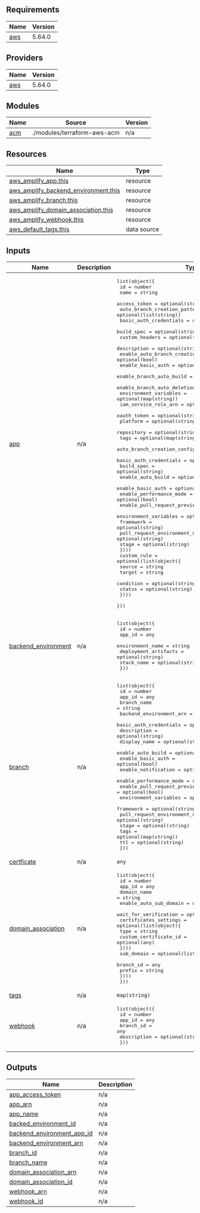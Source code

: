 ## Requirements

| Name | Version |
|------|---------|
| <a name="requirement_aws"></a> [aws](#requirement\_aws) | 5.64.0 |

## Providers

| Name | Version |
|------|---------|
| <a name="provider_aws"></a> [aws](#provider\_aws) | 5.64.0 |

## Modules

| Name | Source | Version |
|------|--------|---------|
| <a name="module_acm"></a> [acm](#module\_acm) | ./modules/terraform-aws-acm | n/a |

## Resources

| Name | Type |
|------|------|
| [aws_amplify_app.this](https://registry.terraform.io/providers/hashicorp/aws/5.64.0/docs/resources/amplify_app) | resource |
| [aws_amplify_backend_environment.this](https://registry.terraform.io/providers/hashicorp/aws/5.64.0/docs/resources/amplify_backend_environment) | resource |
| [aws_amplify_branch.this](https://registry.terraform.io/providers/hashicorp/aws/5.64.0/docs/resources/amplify_branch) | resource |
| [aws_amplify_domain_association.this](https://registry.terraform.io/providers/hashicorp/aws/5.64.0/docs/resources/amplify_domain_association) | resource |
| [aws_amplify_webhook.this](https://registry.terraform.io/providers/hashicorp/aws/5.64.0/docs/resources/amplify_webhook) | resource |
| [aws_default_tags.this](https://registry.terraform.io/providers/hashicorp/aws/5.64.0/docs/data-sources/default_tags) | data source |

## Inputs

| Name | Description | Type | Default | Required |
|------|-------------|------|---------|:--------:|
| <a name="input_app"></a> [app](#input\_app) | n/a | <pre>list(object({<br>    id                            = number<br>    name                          = string<br>    access_token                  = optional(string)<br>    auto_branch_creation_patterns = optional(list(string))<br>    basic_auth_credentials        = optional(string)<br>    build_spec                    = optional(string)<br>    custom_headers                = optional(string)<br>    description                   = optional(string)<br>    enable_auto_branch_creation   = optional(bool)<br>    enable_basic_auth             = optional(bool)<br>    enable_branch_auto_build      = optional(bool)<br>    enable_branch_auto_deletion   = optional(bool)<br>    environment_variables         = optional(map(string))<br>    iam_service_role_arn          = optional(string)<br>    oauth_token                   = optional(string)<br>    platform                      = optional(string)<br>    repository                    = optional(string)<br>    tags                          = optional(map(string))<br>    auto_branch_creation_config = optional(list(object({<br>      basic_auth_credentials        = optional(string)<br>      build_spec                    = optional(string)<br>      enable_auto_build             = optional(bool)<br>      enable_basic_auth             = optional(bool)<br>      enable_performance_mode       = optional(bool)<br>      enable_pull_request_preview   = optional(bool)<br>      environment_variables         = optional(map(string))<br>      framework                     = optional(string)<br>      pull_request_environment_name = optional(string)<br>      stage                         = optional(string)<br>    })))<br>    custom_rule = optional(list(object({<br>      source    = string<br>      target    = string<br>      condition = optional(string)<br>      status    = optional(string)<br>    })))<br>  }))</pre> | `[]` | no |
| <a name="input_backend_environment"></a> [backend\_environment](#input\_backend\_environment) | n/a | <pre>list(object({<br>    id                   = number<br>    app_id               = any<br>    environment_name     = string<br>    deployment_artifacts = optional(string)<br>    stack_name           = optional(string)<br>  }))</pre> | `[]` | no |
| <a name="input_branch"></a> [branch](#input\_branch) | n/a | <pre>list(object({<br>    id                            = number<br>    app_id                        = any<br>    branch_name                   = string<br>    backend_environment_arn       = optional(string)<br>    basic_auth_credentials        = optional(string)<br>    description                   = optional(string)<br>    display_name                  = optional(string)<br>    enable_auto_build             = optional(bool)<br>    enable_basic_auth             = optional(bool)<br>    enable_notification           = optional(bool)<br>    enable_performance_mode       = optional(bool)<br>    enable_pull_request_preview   = optional(bool)<br>    environment_variables         = optional(map(string))<br>    framework                     = optional(string)<br>    pull_request_environment_name = optional(string)<br>    stage                         = optional(string)<br>    tags                          = optional(map(string))<br>    ttl                           = optional(string)<br>  }))</pre> | `[]` | no |
| <a name="input_certficate"></a> [certficate](#input\_certficate) | n/a | `any` | n/a | yes |
| <a name="input_domain_association"></a> [domain\_association](#input\_domain\_association) | n/a | <pre>list(object({<br>    id                     = number<br>    app_id                 = any<br>    domain_name            = string<br>    enable_auto_sub_domain = optional(bool)<br>    wait_for_verification  = optional(bool)<br>    certificates_settings = optional(list(object({<br>      type                   = string<br>      custom_certificate_id = optional(any)<br>    })))<br>    sub_domain = optional(list(object({<br>      branch_id = any<br>      prefix    = string<br>    })))<br>  }))</pre> | `[]` | no |
| <a name="input_tags"></a> [tags](#input\_tags) | n/a | `map(string)` | `{}` | no |
| <a name="input_webhook"></a> [webhook](#input\_webhook) | n/a | <pre>list(object({<br>    id          = number<br>    app_id      = any<br>    branch_id   = any<br>    description = optional(string)<br>  }))</pre> | `[]` | no |

## Outputs

| Name | Description |
|------|-------------|
| <a name="output_app_access_token"></a> [app\_access\_token](#output\_app\_access\_token) | n/a |
| <a name="output_app_arn"></a> [app\_arn](#output\_app\_arn) | n/a |
| <a name="output_app_name"></a> [app\_name](#output\_app\_name) | n/a |
| <a name="output_backed_environment_id"></a> [backed\_environment\_id](#output\_backed\_environment\_id) | n/a |
| <a name="output_backend_environment_app_id"></a> [backend\_environment\_app\_id](#output\_backend\_environment\_app\_id) | n/a |
| <a name="output_backend_environment_arn"></a> [backend\_environment\_arn](#output\_backend\_environment\_arn) | n/a |
| <a name="output_branch_id"></a> [branch\_id](#output\_branch\_id) | n/a |
| <a name="output_branch_name"></a> [branch\_name](#output\_branch\_name) | n/a |
| <a name="output_domain_association_arn"></a> [domain\_association\_arn](#output\_domain\_association\_arn) | n/a |
| <a name="output_domain_association_id"></a> [domain\_association\_id](#output\_domain\_association\_id) | n/a |
| <a name="output_webhook_arn"></a> [webhook\_arn](#output\_webhook\_arn) | n/a |
| <a name="output_webhook_id"></a> [webhook\_id](#output\_webhook\_id) | n/a |
